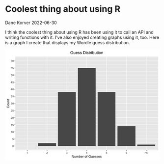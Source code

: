 Coolest thing about using R
================
Dane Korver
2022-06-30

I think the coolest thing about using R has been using it to call an API
and writing functions with it. I’ve also enjoyed creating graphs using
it, too. Here is a graph I create that displays my Wordle guess
distribution.

![](/images/figure-gfm/unnamed-chunk-1-1.png)
